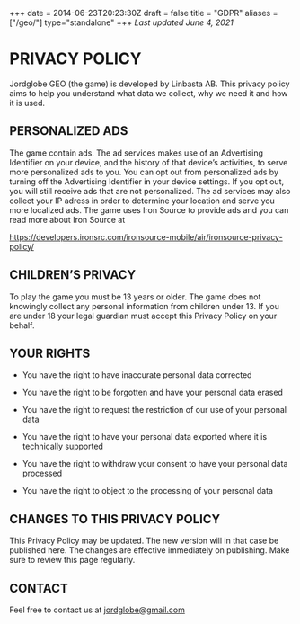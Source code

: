 +++
date = 2014-06-23T20:23:30Z
draft = false
title = "GDPR"
aliases = ["/geo/"]
type="standalone"
+++
_Last updated June 4, 2021_

# PRIVACY POLICY
Jordglobe GEO (the game) is developed by Linbasta AB. This privacy policy aims to help you understand what data we collect, why we need it and how it is used.

## PERSONALIZED ADS
The game contain ads. The ad services makes use of an Advertising Identifier on your device, and the history of that device’s activities, to serve more personalized ads to you. You can opt out from personalized ads by turning off the Advertising Identifier in your device settings. If you opt out, you will still receive ads that are not personalized. The ad services may also collect your IP adress in order to determine your location and serve you more localized ads. The game uses Iron Source to provide ads and you can read more about Iron Source at

https://developers.ironsrc.com/ironsource-mobile/air/ironsource-privacy-policy/


## CHILDREN’S PRIVACY
To play the game you must be 13 years or older. The game does not knowingly collect any personal information from children under 13. If you are under 18 your legal guardian must accept this Privacy Policy on your behalf.


## YOUR RIGHTS
* You have the right to have inaccurate personal data corrected

* You have the right to be forgotten and have your personal data erased

* You have the right to request the restriction of our use of your personal data

* You have the right to have your personal data exported where it is technically supported

* You have the right to withdraw your consent to have your personal data processed

* You have the right to object to the processing of your personal data

## CHANGES TO THIS PRIVACY POLICY

This Privacy Policy may be updated. The new version will in that case be published here. The changes are effective immediately on publishing. Make sure to review this page regularly.

## CONTACT
Feel free to contact us at jordglobe@gmail.com
